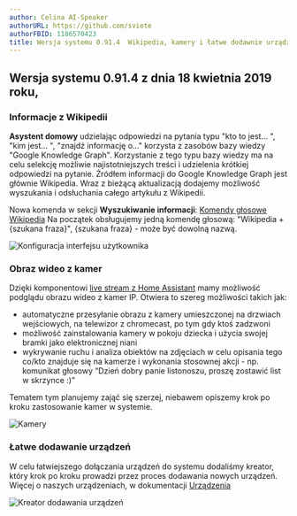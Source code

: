 ```yaml
---
author: Celina AI-Speaker
authorURL: https://github.com/sviete
authorFBID: 1186570423
title: Wersja systemu 0.91.4  Wikipedia, kamery i łatwe dodawnie urządzeń
---
```


## Wersja systemu 0.91.4 z dnia 18 kwietnia 2019 roku,

### Informacje z Wikipedii

**Asystent domowy** udzielając odpowiedzi na pytania typu "kto to jest... ", "kim jest... ", "znajdź informację o..." korzysta z zasobów bazy wiedzy "Google Knowledge Graph". Korzystanie z tego typu bazy wiedzy ma na celu selekcję możliwie najistotniejszych treści i udzielenia krótkiej odpowiedzi na pytanie.
Źródłem informacji do Google Knowledge Graph jest głównie Wikipedia. Wraz z bieżącą aktualizacją dodajemy możliwość wyszukania i odsłuchania całego artykułu z Wikipedii.

Nowa komenda w sekcji **Wyszukiwanie informacji**: [Komendy głosowe Wikipedia](/AIS-docs/docs/en/ais_app_assistent_commands.html#wyszukiwanie-informacji)
Na początek obsługujemy jedną komendę głosową: "Wikipedia + {szukana fraza}", {szukana fraza} - może być dowolną nazwą.

![Konfiguracja interfejsu użytkownika](/AIS-docs/img/en/frontend/wikipedia_1.png)


### Obraz wideo z kamer

Dzięki komponentowi [live stream z Home Assistant](https://www.home-assistant.io/components/generic/#live-stream) mamy możliwość podglądu obrazu wideo z kamer IP.
Otwiera to szereg możliwości takich jak:
- automatyczne przesyłanie obrazu z kamery umieszczonej na drzwiach wejściowych, na telewizor z chromecast, po tym gdy ktoś zadzwoni
- możliwość zainstalowania kamery w pokoju dziecka i użycia swojej bramki jako elektronicznej niani
- wykrywanie ruchu i analiza obiektów na zdjęciach w celu opisania tego co/kto znajduje się na kamerze i wykonania stosownej akcji - np. komunikat głosowy “Dzień dobry panie listonoszu, proszę zostawić list w skrzynce :)”

Tematem tym planujemy zająć się szerzej, niebawem opiszemy krok po kroku zastosowanie kamer w systemie.

![Kamery](/AIS-docs/img/en/frontend/stream_cams.png)


### Łatwe dodawanie urządzeń

W celu łatwiejszego dołączania urządzeń do systemu dodaliśmy kreator, który krok po kroku prowadzi przez proces dodawania nowych urządzeń.
Więcej o naszych urządzeniach, w dokumentacji [Urządzenia](/AIS-docs/docs/en/ais_iot_works_with.html)

![Kreator dodawania urządzeń](/AIS-docs/img/en/frontend/add_device.png)
